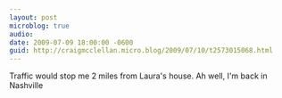 ```yaml
---
layout: post
microblog: true
audio: 
date: 2009-07-09 18:00:00 -0600
guid: http://craigmcclellan.micro.blog/2009/07/10/t2573015068.html
---
```

Traffic would stop me 2 miles from Laura's house. Ah well, I'm back in Nashville
